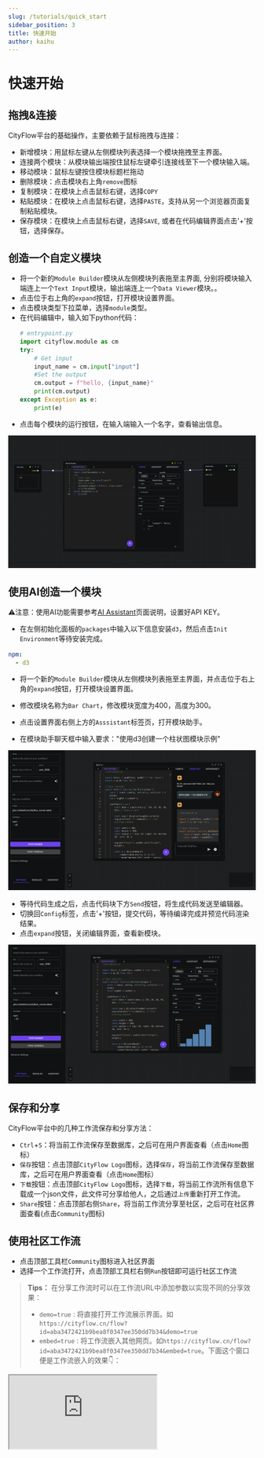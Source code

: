 ```yaml
---
slug: /tutorials/quick_start
sidebar_position: 3
title: 快速开始
author: kaihu
---
```


# 快速开始


## 拖拽&连接

CityFlow平台的基础操作，主要依赖于鼠标拖拽与连接：

- 新增模块：用鼠标左键从左侧模块列表选择一个模块拖拽至主界面。
- 连接两个模块：从模块输出端按住鼠标左键牵引连接线至下一个模块输入端。
- 移动模块：鼠标左键按住模块标题栏拖动
- 删除模块：点击模块右上角`remove`图标
- 复制模块：在模块上点击鼠标右键，选择`COPY`
- 粘贴模块：在模块上点击鼠标右键，选择`PASTE`，支持从另一个浏览器页面复制粘贴模块。
- 保存模块：在模块上点击鼠标右键，选择`SAVE`, 或者在代码编辑界面点击'+'按钮，选择保存。

## 创造一个自定义模块

- 将一个新的`Module Builder`模块从左侧模块列表拖至主界面, 分别将模块输入端连上一个`Text Input`模块，输出端连上一个`Data Viewer`模块。。
- 点击位于右上角的`expand`按钮，打开模块设置界面。
- 点击模块类型下拉菜单，选择`module`类型。
- 在代码编辑中，输入如下python代码：
    ```python
    # entrypoint.py
    import cityflow.module as cm
    try:
        # Get input
        input_name = cm.input["input"]
        #Set the output
        cm.output = f"hello, {input_name}"
        print(cm.output)
    except Exception as e:
        print(e)
    ```
- 点击每个模块的运行按钮，在输入端输入一个名字，查看输出信息。

![step_1](assets/quick_start/step_1.png)

## 使用AI创造一个模块

⚠️注意：使用AI功能需要参考[AI Assistant](/workflow/assistant)页面说明，设置好API KEY。

- 在左侧初始化面板的`packages`中输入以下信息安装`d3`，然后点击`Init Environment`等待安装完成。

```yaml
npm:
  - d3
```
- 将一个新的`Module Builder`模块从左侧模块列表拖至主界面，并点击位于右上角的`expand`按钮，打开模块设置界面。

- 修改模块名称为`Bar Chart`，修改模块宽度为400，高度为300。

- 点击设置界面右侧上方的`Asssistant`标签页，打开模块助手。

- 在模块助手聊天框中输入要求："使用d3创建一个柱状图模块示例"

![step_2](assets/quick_start/step_2.png)

- 等待代码生成之后，点击代码块下方`Send`按钮，将生成代码发送至编辑器。
- 切换回`Config`标签，点击'+'按钮，提交代码，等待编译完成并预览代码渲染结果。
- 点击`expand`按钮，关闭编辑界面，查看新模块。

![step_3](assets/quick_start/step_3.png)

## 保存和分享

CityFlow平台中的几种工作流保存和分享方法：

- `Ctrl`+`S`：将当前工作流保存至数据库，之后可在用户界面查看（点击`Home`图标）
- `保存`按钮：点击顶部`CityFlow Logo`图标，选择`保存`，将当前工作流保存至数据库，之后可在用户界面查看（点击`Home`图标）
- `下载`按钮：点击顶部`CityFlow Logo`图标，选择`下载`，将当前工作流所有信息下载成一个json文件，此文件可分享给他人，之后通过`上传`重新打开工作流。
- `Share`按钮：点击顶部右侧`Share`，将当前工作流分享至社区，之后可在社区界面查看(点击`Community`图标)

## 使用社区工作流

- 点击顶部工具栏`Community`图标进入社区界面
- 选择一个工作流打开，点击顶部工具栏右侧`Run`按钮即可运行社区工作流


> **Tips：**
> 在分享工作流时可以在工作流URL中添加参数以实现不同的分享效果：
> - `demo=true` : 将直接打开工作流展示界面。如`https://cityflow.cn/flow?id=aba3472421b9bea8f0347ee350dd7b34&demo=true`
> - `embed=true` : 将工作流嵌入其他网页。如`https://cityflow.cn/flow?id=aba3472421b9bea8f0347ee350dd7b34&embed=true`。下面这个窗口便是工作流嵌入的效果👇：

<iframe style={{width:100%, height:"400px"}} src="https://cityflow.cn/flow?id=aba3472421b9bea8f0347ee350dd7b34&embed=true" />